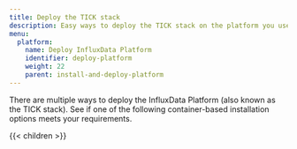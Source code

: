 ```yaml
---
title: Deploy the TICK stack
description: Easy ways to deploy the TICK stack on the platform you use.
menu:
  platform:
    name: Deploy InfluxData Platform
    identifier: deploy-platform
    weight: 22
    parent: install-and-deploy-platform
---
```


There are multiple ways to deploy the InfluxData Platform (also known
as the TICK stack). See if one of the following container-based
installation options meets your requirements.

{{< children >}}